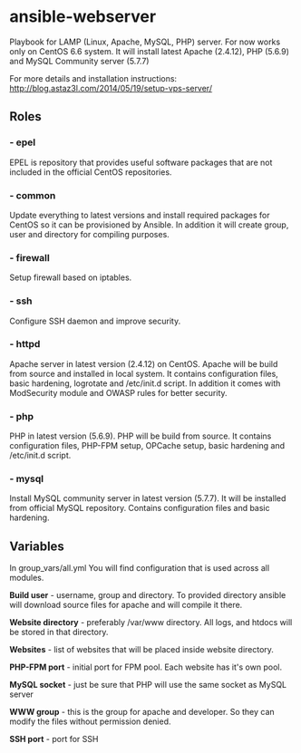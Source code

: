 # ansible-webserver
Playbook for LAMP (Linux, Apache, MySQL, PHP) server. For now works only on CentOS 6.6 system. 
It will install latest Apache (2.4.12), PHP (5.6.9) and MySQL Community server (5.7.7)

For more details and installation instructions: http://blog.astaz3l.com/2014/05/19/setup-vps-server/

## Roles
### - epel
EPEL  is repository that provides useful software packages that are not included in the official CentOS repositories. 

### - common
Update everything to latest versions and install required packages for CentOS so it can be provisioned by Ansible.
In addition it will create group, user and directory for compiling purposes. 

### - firewall
Setup firewall based on iptables. 

### - ssh
Configure SSH daemon and improve security.

### - httpd
Apache server in latest version (2.4.12) on CentOS. Apache will be build from source and installed in local system. It contains configuration files, basic hardening, logrotate and /etc/init.d script. 
In addition it comes with ModSecurity module and OWASP rules for better security. 

### - php
PHP in latest version (5.6.9). PHP will be build from source. It contains configuration files, PHP-FPM setup, OPCache setup, basic hardening and /etc/init.d script.

### - mysql
Install MySQL community server in latest version (5.7.7). It will be installed from official MySQL repository. Contains configuration files and basic hardening. 


## Variables
In group_vars/all.yml You will find configuration that is used across all modules. 

**Build user** - username, group and directory. To provided directory ansible will download source files for apache and will compile it there. 

**Website directory** - preferably /var/www directory. All logs, and htdocs will be stored in that directory.

**Websites** - list of websites that will be placed inside website directory. 

**PHP-FPM port** - initial port for FPM pool. Each website has it's own pool.  

**MySQL socket** - just be sure that PHP will use the same socket as MySQL server 

**WWW group** - this is the group for apache and developer. So they can modify the files without permission denied. 

**SSH port** - port for SSH